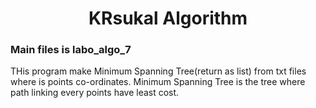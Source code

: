 <h1><center>KRsukal Algorithm</center></h1>

<h3>Main files is labo_algo_7</h3>
THis program make Minimum Spanning Tree(return as list) from txt files where is points co-ordinates.
Minimum Spanning Tree is the tree where path linking every points have least cost.
